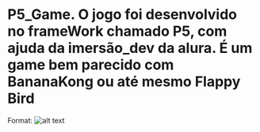 # P5_Game. O jogo foi desenvolvido no frameWork chamado P5, com ajuda da imersão_dev da alura. É um game bem parecido com BananaKong ou até mesmo Flappy Bird
Format: ![alt text](https://onedrive.live.com/?cid=7FA4629A3C8FF9E5&id=7FA4629A3C8FF9E5%21296&parId=root&o=OneUp)
